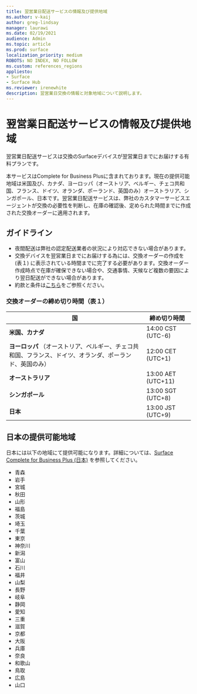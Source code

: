 ```yaml
---
title: 翌営業日配送サービスの情報及び提供地域
ms.author: v-kaij
author: greg-lindsay
manager: laurawi
ms.date: 02/19/2021
audience: Admin
ms.topic: article
ms.prod: surface
localization_priority: medium
ROBOTS: NO INDEX, NO FOLLOW
ms.custom: references_regions
appliesto:
- Surface
- Surface Hub
ms.reviewer: irenewhite
description: 翌営業日交換の情報と対象地域について説明します。
---
```


# 翌営業日配送サービスの情報及び提供地域 

翌営業日配送サービスは交換のSurfaceデバイスが翌営業日までにお届けする有料プランです。 

本サービスはComplete for Business Plusに含まれております。現在の提供可能地域は米国及び、カナダ、ヨーロッパ（オーストリア、ベルギー、チェコ共和国、フランス、ドイツ、オランダ、ポーランド、英国のみ）オーストラリア、シンガポール、日本です。翌営業日配送サービスは、弊社のカスタマーサービスエージェントが交換の必要性を判断し、在庫の確認後、定められた時間までに作成された交換オーダーに適用されます。

## ガイドライン

- 夜間配送は弊社の認定配送業者の状況により対応できない場合があります。
- 交換デバイスを翌営業日までにお届けする為には、交換オーダーの作成を (表１) に表示されている時間までに完了する必要があります。交換オーダー作成時点で在庫が確保できない場合や、交通事情、天候など複数の要因により翌日配送ができない場合があります。
- 約款と条件は[こちら](https://support.microsoft.com/topic/warranties-extended-service-plans-and-terms-conditions-for-your-device-eedf7a23-84a7-1a47-480b-0e10503eedf5)をご参照ください。

### 交換オーダーの締め切り時間（表１）

| 国                                                                                                    | 締め切り時間 |
| -------------------------------------------------------------------------------------------------------------- | --------------- |
| **米国、カナダ**                                                                                     | 14:00 CST    (UTC-6)      |
| **ヨーロッパ** （オーストリア、ベルギー、チェコ共和国、フランス、ドイツ、オランダ、ポーランド、英国のみ） | 12:00 CET   (UTC+1)     |
| **オーストラリア**                                                                                                  | 13:00 AET   (UTC+11)    |
| **シンガポール**                                                                                                  | 13:00 SGT    (UTC+8)   |
| **日本**                                                                                                      | 13:00 JST    (UTC+9)   |


##  日本の提供可能地域 

日本には以下の地域にて提供可能になります。詳細については、[Surface Complete for Business Plus (日本)](https://cdn.techcommunity.microsoft.com/assets/Surface/jp-next-day-replace-surface.pdf) を参照してください。

- 青森
- 岩手
- 宮城
- 秋田
- 山形
- 福島
- 茨城
- 埼玉
- 千葉
- 東京
- 神奈川
- 新潟
- 富山
- 石川
- 福井
- 山梨
- 長野
- 岐阜
- 静岡
- 愛知
- 三重
- 滋賀
- 京都
- 大阪
- 兵庫
- 奈良
- 和歌山
- 鳥取
- 広島
- 山口

